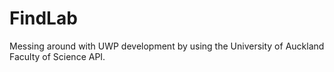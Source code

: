 # FindLab
Messing around with UWP development by using the University of Auckland Faculty of Science API.


